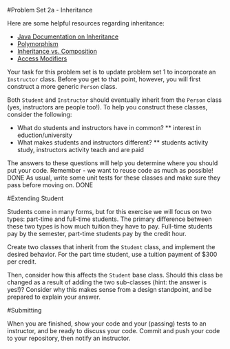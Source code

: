 #Problem Set 2a - Inheritance

Here are some helpful resources regarding inheritance:

* [Java Documentation on Inheritance](https://docs.oracle.com/javase/tutorial/java/IandI/subclasses.html)
* [Polymorphism](https://docs.oracle.com/javase/tutorial/java/IandI/polymorphism.html)
* [Inheritance vs. Composition](http://www.javaworld.com/article/2076814/core-java/inheritance-versus-composition--which-one-should-you-choose-.html)
* [Access Modifiers](https://docs.oracle.com/javase/tutorial/java/javaOO/accesscontrol.html)

Your task for this problem set is to update problem set 1 to incorporate an `Instructor` class.
Before you get to that point, however, you will first construct a more generic `Person` class.

Both `Student` and `Instructor` should eventually inherit from the `Person` class
(yes, instructors are people too!). To help you construct these classes, consider the following:

- What do students and instructors have in common?
** interest in eduction/university
- What makes students and instructors different?
** students activity study, instructors activity teach and are paid

The answers to these questions will help you determine where you should put your code.
Remember - we want to reuse code as much as possible!
DONE
As usual, write some unit tests for these classes and make sure they pass before moving on.
DONE

#Extending Student

Students come in many forms, but for this exercise we will focus on two types: part-time and full-time students.
The primary difference between these two types is how much tuition they have to pay.
Full-time students pay by the semester, part-time students pay by the credit hour.

Create two classes that inherit from the `Student` class, and implement the desired behavior.
For the part time student, use a tuition payment of $300 per credit.

Then, consider how this affects the `Student` base class.
Should this class be changed as a result of adding the two sub-classes (hint: the answer is yes!)?
Consider why this makes sense from a design standpoint, and be prepared to explain your answer.

#Submitting

When you are finished, show your code and your (passing) tests to an instructor, and be ready to discuss your code.
Commit and push your code to your repository, then notify an instructor.